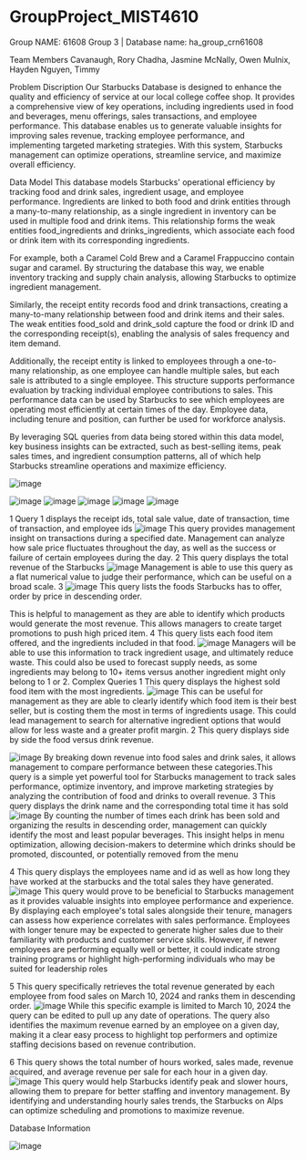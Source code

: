 # GroupProject_MIST4610
Group NAME: 61608 Group 3 | Database name: ha_group_crn61608

Team Members
Cavanaugh, Rory
Chadha, Jasmine
McNally, Owen
Mulnix, Hayden
Nguyen, Timmy

Problem Discription
Our Starbucks Database is designed to enhance the quality and efficiency of service at our local college coffee shop. It provides a comprehensive view of key operations, including ingredients used in food and beverages, menu offerings, sales transactions, and employee performance. This database enables us to generate valuable insights for improving sales revenue, tracking employee performance, and implementing targeted marketing strategies. With this system, Starbucks management can optimize operations, streamline service, and maximize overall efficiency.

Data Model
This database models Starbucks' operational efficiency by tracking food and drink sales, ingredient usage, and employee performance. Ingredients are linked to both food and drink entities through a many-to-many relationship, as a single ingredient in inventory can be used in multiple food and drink items. This relationship forms the weak entities food_ingredients and drinks_ingredients, which associate each food or drink item with its corresponding ingredients.

For example, both a Caramel Cold Brew and a Caramel Frappuccino contain sugar and caramel. By structuring the database this way, we enable inventory tracking and supply chain analysis, allowing Starbucks to optimize ingredient management.

Similarly, the receipt entity records food and drink transactions, creating a many-to-many relationship between food and drink items and their sales. The weak entities food_sold and drink_sold capture the food or drink ID and the corresponding receipt(s), enabling the analysis of sales frequency and item demand.

Additionally, the receipt entity is linked to employees through a one-to-many relationship, as one employee can handle multiple sales, but each sale is attributed to a single employee. This structure supports performance evaluation by tracking individual employee contributions to sales. This performance data can be used by Starbucks to see which employees are operating most efficiently at certain times of the day. Employee data, including tenure and position, can further be used for workforce analysis.

By leveraging SQL queries from data being stored within this data model, key business insights can be extracted, such as best-selling items, peak sales times, and ingredient consumption patterns, all of which help Starbucks streamline operations and maximize efficiency.

![image](https://github.com/user-attachments/assets/ebc8437b-1a76-47f6-a840-ccb7d5f4d54f)

![image](https://github.com/user-attachments/assets/4fb436af-4015-4729-ba32-88e47b9d4d45)
![image](https://github.com/user-attachments/assets/9b9478fb-07cf-4f6b-ab22-11bae5986419)
![image](https://github.com/user-attachments/assets/89606c8d-4ee1-49b2-80ca-bb1c1ab0f2f4)
![image](https://github.com/user-attachments/assets/ad51ad92-aa4d-4af8-863a-bc33f597594d)
![image](https://github.com/user-attachments/assets/a7d4528e-0cf4-4314-bcb2-b7037d875f15)

1
Query 1 displays the receipt ids, total sale value, date of transaction, time of transaction, and employee ids
![image](https://github.com/user-attachments/assets/f7948507-d7fc-4d0c-a7a8-cf08ed52fecf)
This query provides management insight on transactions during a specified date. Management can analyze how sale price fluctuates throughout the day, as well as the success or failure of certain employees during the day.
2
This query displays the total revenue of the Starbucks
![image](https://github.com/user-attachments/assets/d404ba71-16ac-492d-8c1b-32bac1828d4d)
Management is able to use this query as a flat numerical value to judge their performance, which can be useful on a broad scale.
3
![image](https://github.com/user-attachments/assets/192f9946-fa4e-4db9-8812-f4d4431afac1)
This query lists the foods Starbucks has to offer, order by price in descending order. 

This is helpful to management as they are able to identify which products would generate the most revenue. This allows managers to create target promotions to push high priced item.
4
This query lists each food item offered, and the ingredients included in that food.
![image](https://github.com/user-attachments/assets/0e800dd2-35cd-4f5d-9cc6-020224ac2845)
Managers will be able to use this information to track ingredient usage, and ultimately reduce waste. This could also be used to forecast supply needs, as some ingredients may belong to 10+ items versus another ingredient might only belong to 1 or 2.
Complex Queries
1
This query displays the highest sold food item with the most ingredients.
![image](https://github.com/user-attachments/assets/dabd8285-b895-4662-bdc6-2b3f6e7649e5)
This can be useful for management as they are able to clearly identify which food item is their best seller, but is costing them the most in terms of ingredients usage. This could lead management to search for alternative ingredient options that would allow for less waste and a greater profit margin.
2
This query displays side by side the food versus drink revenue.

![image](https://github.com/user-attachments/assets/21ad0174-ff27-40e5-85d8-dac1ae97ec2b)
By breaking down revenue into food sales and drink sales, it allows management to compare performance between these categories.This query is a simple yet powerful tool for Starbucks management to track sales performance, optimize inventory, and improve marketing strategies by analyzing the contribution of food and drinks to overall revenue.
3
This query displays the drink name and the corresponding total time it has sold
![image](https://github.com/user-attachments/assets/55dd222f-6f03-405b-b954-f0f0d7eaeae8)
By counting the number of times each drink has been sold and organizing the results in descending order, management can quickly identify the most and least popular beverages. This insight helps in menu optimization, allowing decision-makers to determine which drinks should be promoted, discounted, or potentially removed from the menu

4
This query displays the employees name and id as well as how long they have worked at the starbucks and the total sales they have generated.
![image](https://github.com/user-attachments/assets/df438bef-739c-40ad-81da-31d8bf18f0e9)
This query would prove to be beneficial to Starbucks management as it provides valuable insights into employee performance and experience. By displaying each employee's total sales alongside their tenure, managers can assess how experience correlates with sales performance. Employees with longer tenure may be expected to generate higher sales due to their familiarity with products and customer service skills. However, if newer employees are performing equally well or better, it could indicate strong training programs or highlight high-performing individuals who may be suited for leadership roles

5
This query specifically retrieves the total revenue generated by each employee from food sales on March 10, 2024 and ranks them in descending order.
![image](https://github.com/user-attachments/assets/1250e292-fa6d-4769-83d1-c297c6a4096e)
While this specific example is limited to March 10, 2024 the query can be edited to pull up any date of operations. The query also identifies the maximum revenue earned by an employee on a given day, making it a clear easy process to highlight top performers and optimize staffing decisions based on revenue contribution.

6
This query shows the total number of hours worked, sales made, revenue acquired, and average revenue per sale for each hour in a given day.
![image](https://github.com/user-attachments/assets/063acdef-071f-4f00-a9fd-1007464e08f2)
This query would help Starbucks identify peak and slower hours, allowing them to prepare for better staffing and inventory management. By identifying and understanding hourly sales trends, the Starbucks on Alps can optimize scheduling and promotions to maximize revenue.

Database Information

![image](https://github.com/user-attachments/assets/fe4d0ebe-6eb6-4697-a0d4-e07939ca90b8)





















